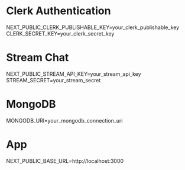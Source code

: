 # Clerk Authentication
NEXT_PUBLIC_CLERK_PUBLISHABLE_KEY=your_clerk_publishable_key
CLERK_SECRET_KEY=your_clerk_secret_key

# Stream Chat
NEXT_PUBLIC_STREAM_API_KEY=your_stream_api_key
STREAM_SECRET=your_stream_secret

# MongoDB
MONGODB_URI=your_mongodb_connection_uri

# App
NEXT_PUBLIC_BASE_URL=http://localhost:3000

 
